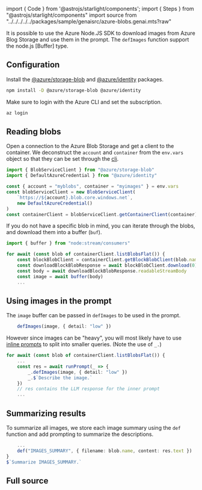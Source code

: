 
import { Code } from '@astrojs/starlight/components';
import { Steps } from "@astrojs/starlight/components"
import source from "../../../../../packages/sample/genaisrc/azure-blobs.genai.mts?raw"

It is possible to use the Azure Node.JS SDK to download images from Azure Blog Storage
and use them in the prompt. The `defImages` function support the node.js [Buffer] type.

## Configuration

Install the [@azure/storage-blob](https://www.npmjs.com/package/@azure/storage-blob) and [@azure/identity](https://www.npmjs.com/package/@azure/identity) packages.

```sh
npm install -D @azure/storage-blob @azure/identity
```

Make sure to login with the Azure CLI and set the subscription.

```sh
az login
```

## Reading blobs

Open a connection to the Azure Blob Storage and get a client to the container.
We deconstruct the `account` and `container` from the `env.vars` object
so that they can be set through the [cli](/genaiscript/reference/cli).

```ts
import { BlobServiceClient } from "@azure/storage-blob"
import { DefaultAzureCredential } from "@azure/identity"

const { account = "myblobs", container = "myimages" } = env.vars
const blobServiceClient = new BlobServiceClient(
    `https://${account}.blob.core.windows.net`,
    new DefaultAzureCredential()
)
const containerClient = blobServiceClient.getContainerClient(container)
```

If you do not have a specific blob in mind, you can iterate through the blobs,
and download them into a buffer (`buf`).

```ts "image"
import { buffer } from "node:stream/consumers"

for await (const blob of containerClient.listBlobsFlat()) {
    const blockBlobClient = containerClient.getBlockBlobClient(blob.name)
    const downloadBlockBlobResponse = await blockBlobClient.download(0)
    const body = await downloadBlockBlobResponse.readableStreamBody
    const image = await buffer(body)
    ...
```

## Using images in the prompt

The `image` buffer can be passed in `defImages` to be used in the prompt.

```ts
    defImages(image, { detail: "low" })
```

However since images can be "heavy", you will most likely have to use
[inline prompts](/genaiscript/reference/prompts/inline-prompts) to split into smaller queries. (Note the use of `_.`)

```ts 'await runPrompt(_ =>' '_.'
for await (const blob of containerClient.listBlobsFlat()) {
    ...
    const res = await runPrompt(_ => {
        _.defImages(image, { detail: "low" })
        _.$`Describe the image.`
    })
    // res contains the LLM response for the inner prompt
    ...
```

## Summarizing results

To summarize all images, we store each image summary using the `def` function and 
add prompting to summarize the descriptions.

```ts
    ...
    def("IMAGES_SUMMARY", { filename: blob.name, content: res.text })
}
$`Summarize IMAGES_SUMMARY.`
```

## Full source

<Code code={source} wrap={true} lang="js" title="azure-blobs.genai.mts" />

